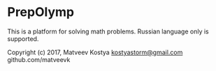 # PrepOlymp

This is a platform for solving math problems. Russian language only is supported.

Copyright (c) 2017, Matveev Kostya
kostyastorm@gmail.com
github.com/matveevk

